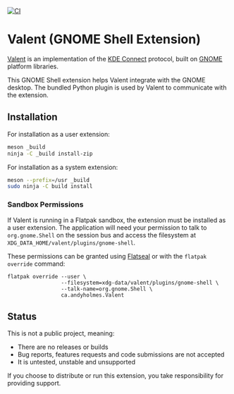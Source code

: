 [![CI](https://github.com/andyholmes/gnome-shell-extension-valent/actions/workflows/ci.yml/badge.svg)](https://github.com/andyholmes/gnome-shell-extension-valent/actions/workflows/ci.yml)

# Valent (GNOME Shell Extension)

[Valent][valent] is an implementation of the [KDE Connect][kdeconnect] protocol,
built on [GNOME][gnome] platform libraries.

This GNOME Shell extension helps Valent integrate with the GNOME desktop. The
bundled Python plugin is used by Valent to communicate with the extension.

## Installation

For installation as a user extension:

```sh
meson _build
ninja -C _build install-zip
```

For installation as a system extension:

```sh
meson --prefix=/usr _build
sudo ninja -C build install
```

### Sandbox Permissions

If Valent is running in a Flatpak sandbox, the extension must be installed as
a user extension. The application will need your permission to talk to
`org.gnome.Shell` on the session bus and access the filesystem at
`XDG_DATA_HOME/valent/plugins/gnome-shell`.

These permissions can be granted using [Flatseal][flatseal] or with the
`flatpak override` command:

```
flatpak override --user \
                 --filesystem=xdg-data/valent/plugins/gnome-shell \
                 --talk-name=org.gnome.Shell \
                 ca.andyholmes.Valent
```

## Status

This is not a public project, meaning:

* There are no releases or builds
* Bug reports, features requests and code submissions are not accepted
* It is untested, unstable and unsupported

If you choose to distribute or run this extension, you take responsibility for
providing support.


[valent]: https://github.com/andyholmes/valent
[flatseal]: https://flathub.org/apps/details/com.github.tchx84.Flatseal
[gnome]: https://www.gnome.org
[kdeconnect]: https://kdeconnect.kde.org


